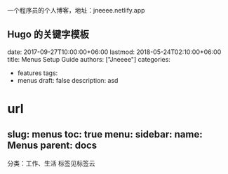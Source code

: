 一个程序员的个人博客，地址：jneeee.netlify.app

Hugo 的关键字模板
---
date: 2017-09-27T10:00:00+06:00
lastmod: 2018-05-24T02:10:00+06:00
title: Menus Setup Guide
authors: ["Jneeee"]
categories:
  - features
tags:
  - menus
draft: false
description: asd
# url
slug: menus
toc: true
menu:
  sidebar:
    name: Menus
    parent: docs
---

分类：工作、生活
标签见标签云

